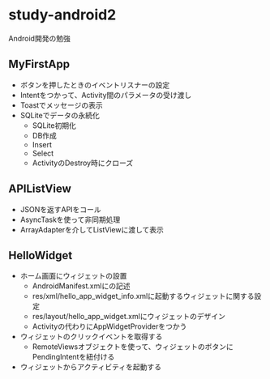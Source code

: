 study-android2
==============

Android開発の勉強

## MyFirstApp

- ボタンを押したときのイベントリスナーの設定
- Intentをつかって、Activity間のパラメータの受け渡し
- Toastでメッセージの表示
- SQLiteでデータの永続化
  - SQLite初期化
  - DB作成
  - Insert
  - Select
  - ActivityのDestroy時にクローズ


## APIListView

- JSONを返すAPIをコール
- AsyncTaskを使って非同期処理
- ArrayAdapterを介してListViewに渡して表示

## HelloWidget

- ホーム画面にウィジェットの設置
  - AndroidManifest.xmlに<receiver>の記述
  - res/xml/hello_app_widget_info.xmlに起動するウィジェットに関する設定
  - res/layout/hello_app_widget.xmlにウィジェットのデザイン
  - Activityの代わりにAppWidgetProviderをつかう
- ウィジェットのクリックイベントを取得する
  - RemoteViewsオブジェクトを使って、ウィジェットのボタンにPendingIntentを紐付ける
- ウィジェットからアクティビティを起動する

